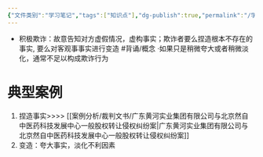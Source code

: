 ```yaml
---
{"文件类别":"学习笔记","tags":["知识点"],"dg-publish":true,"permalink":"/学习笔记/知识点cheese/积极欺诈/","dgPassFrontmatter":true,"created":"2024-07-17T11:18:07.589+08:00","updated":"2024-09-11T12:07:57.560+08:00"}
---
```


- 积极欺诈：故意告知对方虚假情况，虚构事实；欺诈者要么捏造根本不存在的事实, 要么对客观事事实进行变造 #背诵/概念 
 ·如果只是稍微夸大或者稍微淡化，通常不足以构成欺诈行为
# 典型案例
 1. 捏造事实>>>> [[案例分析/裁判文书/广东黄河实业集团有限公司与北京然自中医药科技发展中心一般股权转让侵权纠纷案\|广东黄河实业集团有限公司与北京然自中医药科技发展中心一般股权转让侵权纠纷案]]
 2. 变造：夸大事实，淡化不利因素
